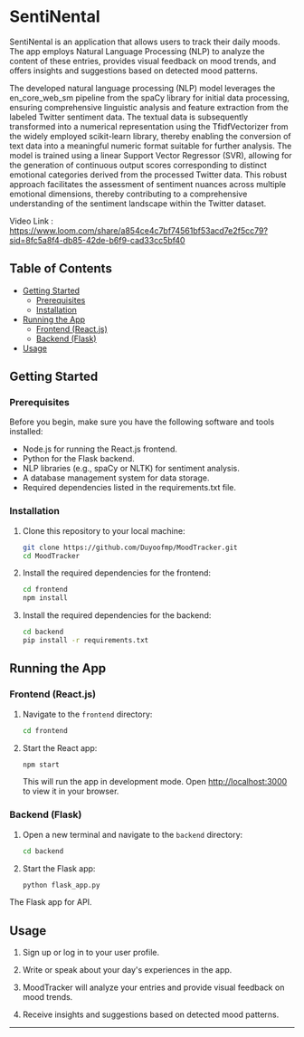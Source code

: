# SentiNental

SentiNental is an application that allows users to track their daily moods. The app employs Natural Language Processing (NLP) to analyze the content of these entries, provides visual feedback on mood trends, and offers insights and suggestions based on detected mood patterns.

The developed natural language processing (NLP) model leverages the en_core_web_sm pipeline from the spaCy library for initial data processing, ensuring comprehensive linguistic analysis and feature extraction from the labeled Twitter sentiment data. The textual data is subsequently transformed into a numerical representation using the TfidfVectorizer from the widely employed scikit-learn library, thereby enabling the conversion of text data into a meaningful numeric format suitable for further analysis. The model is trained using a linear Support Vector Regressor (SVR), allowing for the generation of continuous output scores corresponding to distinct emotional categories derived from the processed Twitter data. This robust approach facilitates the assessment of sentiment nuances across multiple emotional dimensions, thereby contributing to a comprehensive understanding of the sentiment landscape within the Twitter dataset.

Video Link : https://www.loom.com/share/a854ce4c7bf74561bf53acd7e2f5cc79?sid=8fc5a8f4-db85-42de-b6f9-cad33cc5bf40

## Table of Contents

- [Getting Started](#getting-started)
  - [Prerequisites](#prerequisites)
  - [Installation](#installation)
- [Running the App](#running-the-app)
  - [Frontend (React.js)](#frontend-reactjs)
  - [Backend (Flask)](#backend-flask)
- [Usage](#usage)


## Getting Started

### Prerequisites

Before you begin, make sure you have the following software and tools installed:

   - Node.js for running the React.js frontend.
   - Python for the Flask backend.
   - NLP libraries (e.g., spaCy or NLTK) for sentiment analysis.
   - A database management system for data storage.
   - Required dependencies listed in the requirements.txt file.

### Installation

1. Clone this repository to your local machine:

   ```bash
   git clone https://github.com/Duyoofmp/MoodTracker.git
   cd MoodTracker
   ```

2. Install the required dependencies for the frontend:

   ```bash
   cd frontend
   npm install
   ```

3. Install the required dependencies for the backend:

   ```bash
   cd backend
   pip install -r requirements.txt
   ```

## Running the App

### Frontend (React.js)

1. Navigate to the `frontend` directory:

   ```bash
   cd frontend
   ```

2. Start the React app:

   ```bash
   npm start
   ```

   This will run the app in development mode. Open [http://localhost:3000](http://localhost:3000) to view it in your browser.

### Backend (Flask)

1. Open a new terminal and navigate to the `backend` directory:

   ```bash
   cd backend
   ```

2. Start the Flask app:

   ```bash
   python flask_app.py
   ```
  The Flask app for API.

## Usage

  1.  Sign up or log in to your user profile.

  2.  Write or speak about your day's experiences in the app.

  3. MoodTracker will analyze your entries and provide visual feedback on mood trends.

  4. Receive insights and suggestions based on detected mood patterns.


---
